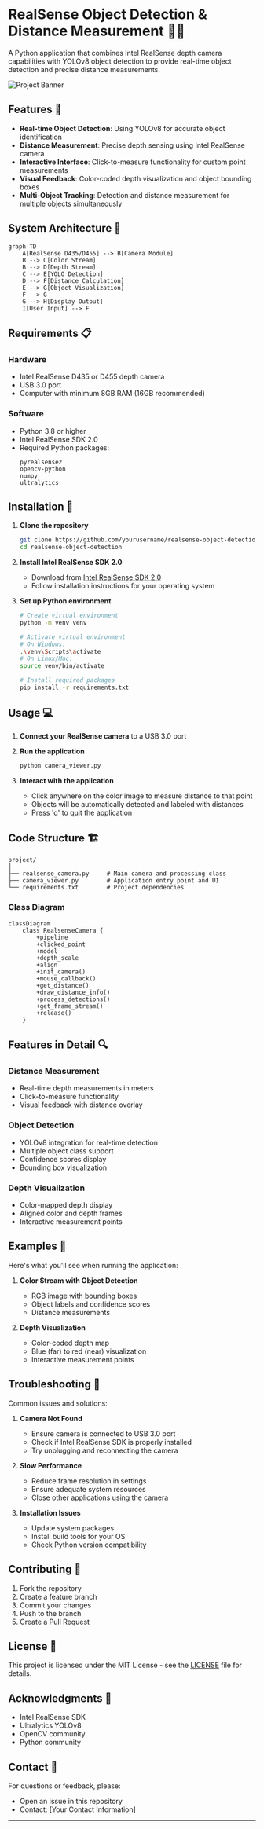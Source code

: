 # RealSense Object Detection & Distance Measurement 🎥📏

A Python application that combines Intel RealSense depth camera capabilities with YOLOv8 object detection to provide real-time object detection and precise distance measurements.

![Project Banner](https://raw.githubusercontent.com/Intel-realsense/.github/main/profile/T265_D435.png)

## Features 🌟

- **Real-time Object Detection**: Using YOLOv8 for accurate object identification
- **Distance Measurement**: Precise depth sensing using Intel RealSense camera
- **Interactive Interface**: Click-to-measure functionality for custom point measurements
- **Visual Feedback**: Color-coded depth visualization and object bounding boxes
- **Multi-Object Tracking**: Detection and distance measurement for multiple objects simultaneously

## System Architecture 📐

```mermaid
graph TD
    A[RealSense D435/D455] --> B[Camera Module]
    B --> C[Color Stream]
    B --> D[Depth Stream]
    C --> E[YOLO Detection]
    D --> F[Distance Calculation]
    E --> G[Object Visualization]
    F --> G
    G --> H[Display Output]
    I[User Input] --> F
```

## Requirements 📋

### Hardware
- Intel RealSense D435 or D455 depth camera
- USB 3.0 port
- Computer with minimum 8GB RAM (16GB recommended)

### Software
- Python 3.8 or higher
- Intel RealSense SDK 2.0
- Required Python packages:
  ```
  pyrealsense2
  opencv-python
  numpy
  ultralytics
  ```

## Installation 🔧

1. **Clone the repository**
   ```bash
   git clone https://github.com/yourusername/realsense-object-detection.git
   cd realsense-object-detection
   ```

2. **Install Intel RealSense SDK 2.0**
   - Download from [Intel RealSense SDK 2.0](https://www.intelrealsense.com/sdk-2/)
   - Follow installation instructions for your operating system

3. **Set up Python environment**
   ```bash
   # Create virtual environment
   python -m venv venv

   # Activate virtual environment
   # On Windows:
   .\venv\Scripts\activate
   # On Linux/Mac:
   source venv/bin/activate

   # Install required packages
   pip install -r requirements.txt
   ```

## Usage 💻

1. **Connect your RealSense camera** to a USB 3.0 port

2. **Run the application**
   ```bash
   python camera_viewer.py
   ```

3. **Interact with the application**
   - Click anywhere on the color image to measure distance to that point
   - Objects will be automatically detected and labeled with distances
   - Press 'q' to quit the application

## Code Structure 🏗️

```
project/
│
├── realsense_camera.py     # Main camera and processing class
├── camera_viewer.py        # Application entry point and UI
└── requirements.txt        # Project dependencies
```

### Class Diagram

```mermaid
classDiagram
    class RealsenseCamera {
        +pipeline
        +clicked_point
        +model
        +depth_scale
        +align
        +init_camera()
        +mouse_callback()
        +get_distance()
        +draw_distance_info()
        +process_detections()
        +get_frame_stream()
        +release()
    }
```

## Features in Detail 🔍

### Distance Measurement
- Real-time depth measurements in meters
- Click-to-measure functionality
- Visual feedback with distance overlay

### Object Detection
- YOLOv8 integration for real-time detection
- Multiple object class support
- Confidence scores display
- Bounding box visualization

### Depth Visualization
- Color-mapped depth display
- Aligned color and depth frames
- Interactive measurement points

## Examples 📸

Here's what you'll see when running the application:

1. **Color Stream with Object Detection**
   - RGB image with bounding boxes
   - Object labels and confidence scores
   - Distance measurements

2. **Depth Visualization**
   - Color-coded depth map
   - Blue (far) to red (near) visualization
   - Interactive measurement points

## Troubleshooting 🔧

Common issues and solutions:

1. **Camera Not Found**
   - Ensure camera is connected to USB 3.0 port
   - Check if Intel RealSense SDK is properly installed
   - Try unplugging and reconnecting the camera

2. **Slow Performance**
   - Reduce frame resolution in settings
   - Ensure adequate system resources
   - Close other applications using the camera

3. **Installation Issues**
   - Update system packages
   - Install build tools for your OS
   - Check Python version compatibility

## Contributing 🤝

1. Fork the repository
2. Create a feature branch
3. Commit your changes
4. Push to the branch
5. Create a Pull Request

## License 📄

This project is licensed under the MIT License - see the [LICENSE](LICENSE) file for details.

## Acknowledgments 🙏

- Intel RealSense SDK
- Ultralytics YOLOv8
- OpenCV community
- Python community

## Contact 📧

For questions or feedback, please:
- Open an issue in this repository
- Contact: [Your Contact Information]

---
